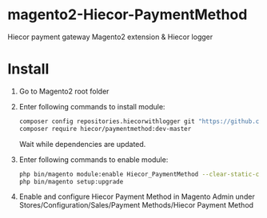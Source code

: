 magento2-Hiecor-PaymentMethod
=============================

Hiecor payment gateway Magento2 extension &
Hiecor logger


Install
=======

1. Go to Magento2 root folder

2. Enter following commands to install module:

    ```bash
    composer config repositories.hiecorwithlogger git "https://github.com/ashishhiecor/hiecorwithlogger.git"
    composer require hiecor/paymentmethod:dev-master
    ```
   Wait while dependencies are updated.

3. Enter following commands to enable module:

    ```bash
    php bin/magento module:enable Hiecor_PaymentMethod --clear-static-content
    php bin/magento setup:upgrade
    ```
4. Enable and configure Hiecor Payment Method in Magento Admin under Stores/Configuration/Sales/Payment Methods/Hiecor Payment Method
